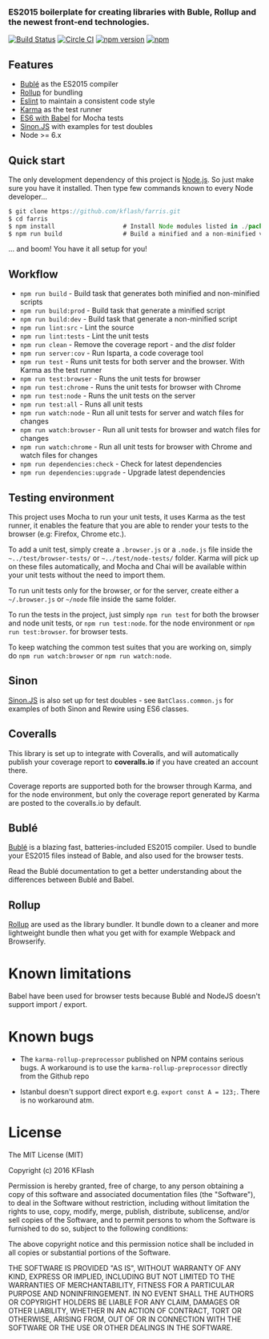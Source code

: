 ### ES2015 boilerplate for creating libraries with Buble, Rollup and the newest front-end technologies.

[![Build Status](https://travis-ci.org/Kflash/farris.svg?branch=master)](https://travis-ci.org/Kflash/farris)
[![Circle CI](https://circleci.com/gh/Kflash/farris/tree/master.svg?style=svg)](https://circleci.com/gh/Kflash/farris/tree/master)
[![npm version](https://badge.fury.io/js/farris.svg)](https://badge.fury.io/js/farris)
[![npm](https://img.shields.io/npm/l/express.svg?style=flat-square)](https://github.com/kflash/farris/blob/master/LICENSE.md)

## Features

* [Bublé](https://gitlab.com/Rich-Harris/buble) as the ES2015 compiler
* [Rollup](http://rollupjs.org/) for bundling
* [Eslint](http://eslint.org/) to maintain a consistent code style
* [Karma](http://karma-runner.github.io/0.13/index.html) as the test runner
* [ES6 with Babel](http://babeljs.io/) for Mocha tests
* [Sinon.JS](http://sinonjs.org/) with examples for test doubles
* Node >= 6.x

## Quick start

The only development dependency of this project is [Node.js](https://nodejs.org/en/). So just make sure you have it installed. Then type few commands known to every Node developer...

```js
$ git clone https://github.com/kflash/farris.git
$ cd farris
$ npm install                   # Install Node modules listed in ./package.json
$ npm run build                 # Build a minified and a non-minified version of the library
```

... and boom! You have it all setup for you!

## Workflow

* `npm run build` - Build task that generates both minified and non-minified scripts
* `npm run build:prod` - Build task that generate a minified script
* `npm run build:dev` - Build task that generate a non-minified script
* `npm run lint:src` - Lint the source
* `npm run lint:tests` - Lint the unit tests
* `npm run clean` - Remove the coverage report - and the *dist* folder
* `npm run server:cov` - Run Isparta, a code coverage tool
* `npm run test` - Runs unit tests for both server and the browser. With Karma as the test runner
* `npm run test:browser` - Runs the unit tests for browser
* `npm run test:chrome` - Runs the unit tests for browser with Chrome
* `npm run test:node` - Runs the unit tests on the server
* `npm run test:all` - Runs all unit tests
* `npm run watch:node` - Run all unit tests for server and watch files for changes
* `npm run watch:browser` - Run all unit tests for browser and watch files for changes
* `npm run watch:chrome` - Run all unit tests for browser with Chrome and watch files for changes
* `npm run dependencies:check` - Check for latest dependencies
* `npm run dependencies:upgrade` - Upgrade latest dependencies

## Testing environment

This project uses Mocha to run your unit tests, it uses Karma as the test runner, it enables the feature that you are able to render your tests to the browser (e.g: Firefox, Chrome etc.).

To add a unit test, simply create a `.browser.js` or a `.node.js` file inside the `~../test/browser-tests/` or `~../test/node-tests/` folder. Karma will pick up on these files automatically, and Mocha and Chai will be available within your unit tests without the need to import them.

To run unit tests only for the browser, or for the server, create either a `~/.browser.js` or `~/node` file inside the same folder.

To run the tests in the project, just simply `npm run test` for both the browser and node unit tests, or `npm run test:node`. for the node environment or `npm run test:browser`. for browser tests.

To keep watching the common test suites that you are working on, simply do `npm run watch:browser` or `npm run watch:node`.

## Sinon

[Sinon.JS](http://sinonjs.org/) is also set up for test doubles - see `BatClass.common.js` for examples of both Sinon and Rewire using ES6 classes.

## Coveralls

This library is set up to integrate with Coveralls, and will automatically publish your coverage report to **coveralls.io** if you have created an account there.

Coverage reports are supported both for the browser through Karma, and for the node environment, but only the coverage report generated by Karma are posted to the coveralls.io by default.

## Bublé

[Bublé](https://gitlab.com/Rich-Harris/buble) is a blazing fast, batteries-included ES2015 compiler. Used to bundle your ES2015 files instead of Bable, and also used for the browser tests.

Read the Bublé documentation to get a better understanding about the differences between Bublé and Babel.

## Rollup

[Rollup](http://rollupjs.org/) are used as the library bundler. It bundle down to a cleaner and more lightweight bundle then what you get with for example Webpack and Browserify.

# Known limitations

Babel have been used for browser tests because Bublé and NodeJS doesn't support import / export.

# Known bugs

- The `karma-rollup-preprocessor` published on NPM contains serious bugs. A workaround is to use the `karma-rollup-preprocessor` directly from the Github repo

- Istanbul doesn't support direct export e.g. `export const A = 123;`. There is no workaround atm.


# License

The MIT License (MIT)

Copyright (c) 2016 KFlash

Permission is hereby granted, free of charge, to any person obtaining a copy of this software and associated documentation files (the "Software"), to deal in the 
Software without restriction, including without limitation the rights to use, copy, modify, merge, publish, distribute, sublicense, and/or sell copies of the Software, 
and to permit persons to whom the Software is furnished to do so, subject to the following conditions:

The above copyright notice and this permission notice shall be included in all copies or substantial portions of the Software.

THE SOFTWARE IS PROVIDED "AS IS", WITHOUT WARRANTY OF ANY KIND, EXPRESS OR IMPLIED, INCLUDING BUT NOT LIMITED TO THE WARRANTIES OF MERCHANTABILITY, FITNESS FOR A 
PARTICULAR PURPOSE AND NONINFRINGEMENT. IN NO EVENT SHALL THE AUTHORS OR COPYRIGHT HOLDERS BE LIABLE FOR ANY CLAIM, DAMAGES OR OTHER LIABILITY, WHETHER IN AN ACTION 
OF CONTRACT, TORT OR OTHERWISE, ARISING FROM, OUT OF OR IN CONNECTION WITH THE SOFTWARE OR THE USE OR OTHER DEALINGS IN THE SOFTWARE.
